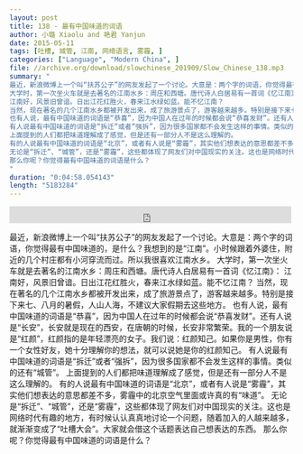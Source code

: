 ```yaml
---
layout: post
title: 138 - 最有中国味道的词语
author: 小璐 Xiaolu and 艳君 Yanjun
date: 2015-05-11
tags: [吐槽, 城管, 江南, 网络语言, 雾霾, ]
categories: ["Language", "Modern China", ]
file: //archive.org/download/slowchinese_201909/Slow_Chinese_138.mp3
summary: "
最近，新浪微博上一个叫“扶苏公子”的网友发起了一个讨论。大意是：两个字的词语，你觉得最有中国味道的，是什么？我想到的是“江南”。小时候跟着外婆住，附近的几个村庄都有小河穿流而过。所以我很喜欢江南水乡。
大学时，第一次坐火车就是去著名的江南水乡：周庄和西塘。唐代诗人白居易有一首词《忆江南》：
江南好，风景旧曾谙。日出江花红胜火，春来江水绿如蓝。能不忆江南？
当然，现在著名的几个江南水乡都被开发出来，成了旅游景点了，游客越来越多。特别是接下来七、八月的暑假，人山人海，不建议大家假期去这些地方。
也有人说，最有中国味道的词语是“恭喜”，因为中国人在过年的时候都会说“恭喜发财”。还有人说是“长安”，长安就是现在的西安，在唐朝的时候，长安非常繁荣。我的一个朋友说是“红颜”，红颜指的是年轻漂亮的女子。我们说：红颜知己。如果你是男性，你有一个女性好友，她十分理解你的想法，就可以说她是你的红颜知己。
有人说最有中国味道的词语是“拆迁”或者“强拆”，因为很多国家都不会发生这样的事情。类似的还有“城管”。
上面提到的人们都把味道理解成了感觉，但是还有一部分人不是这么理解的。
有的人说最有中国味道的词语是“北京”，或者有人说是“雾霾”，其实他们想表达的意思都差不多，雾霾中的北京空气里面或许真的有“味道”。
无论是“拆迁”、“城管”，还是“雾霾”，这些都体现了网友们对中国现实的关注。这也是网络时代有趣的地方，有时候认认真真地讨论一个问题，随着加入的人越来越多，就渐渐变成了“吐槽大会”。大家就会借这个话题表达自己想表达的东西。
那么你呢？你觉得最有中国味道的词语是什么？
"
duration: "0:04:58.054143"
length: "5183284"
---
```


<iframe src="https://archive.org/embed/slowchinese_201909/Slow_Chinese_138.mp3" width="500" height="30" frameborder="0" webkitallowfullscreen="true" mozallowfullscreen="true" allowfullscreen></iframe>

最近，新浪微博上一个叫“扶苏公子”的网友发起了一个讨论。大意是：两个字的词语，你觉得最有中国味道的，是什么？我想到的是“江南”。小时候跟着外婆住，附近的几个村庄都有小河穿流而过。所以我很喜欢江南水乡。
大学时，第一次坐火车就是去著名的江南水乡：周庄和西塘。唐代诗人白居易有一首词《忆江南》：
江南好，风景旧曾谙。日出江花红胜火，春来江水绿如蓝。能不忆江南？
当然，现在著名的几个江南水乡都被开发出来，成了旅游景点了，游客越来越多。特别是接下来七、八月的暑假，人山人海，不建议大家假期去这些地方。
也有人说，最有中国味道的词语是“恭喜”，因为中国人在过年的时候都会说“恭喜发财”。还有人说是“长安”，长安就是现在的西安，在唐朝的时候，长安非常繁荣。我的一个朋友说是“红颜”，红颜指的是年轻漂亮的女子。我们说：红颜知己。如果你是男性，你有一个女性好友，她十分理解你的想法，就可以说她是你的红颜知己。
有人说最有中国味道的词语是“拆迁”或者“强拆”，因为很多国家都不会发生这样的事情。类似的还有“城管”。
上面提到的人们都把味道理解成了感觉，但是还有一部分人不是这么理解的。
有的人说最有中国味道的词语是“北京”，或者有人说是“雾霾”，其实他们想表达的意思都差不多，雾霾中的北京空气里面或许真的有“味道”。
无论是“拆迁”、“城管”，还是“雾霾”，这些都体现了网友们对中国现实的关注。这也是网络时代有趣的地方，有时候认认真真地讨论一个问题，随着加入的人越来越多，就渐渐变成了“吐槽大会”。大家就会借这个话题表达自己想表达的东西。
那么你呢？你觉得最有中国味道的词语是什么？
